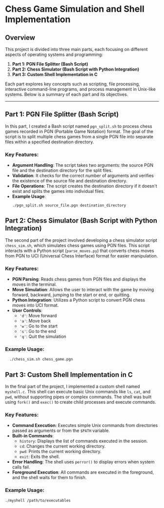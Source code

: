 # Chess Game Simulation and Shell Implementation

## Overview

This project is divided into three main parts, each focusing on different aspects of operating systems and programming:

1. **Part 1: PGN File Splitter (Bash Script)**
2. **Part 2: Chess Simulator (Bash Script with Python Integration)**
3. **Part 3: Custom Shell Implementation in C**

Each part explores key concepts such as scripting, file processing, interactive command-line programs, and process management in Unix-like systems. Below is a summary of each part and its objectives.

---

## Part 1: PGN File Splitter (Bash Script)

In this part, I created a Bash script named `pgn_split.sh` to process chess games recorded in PGN (Portable Game Notation) format. The goal of the script is to split multiple chess games from a single PGN file into separate files within a specified destination directory.

### Key Features:
- **Argument Handling**: The script takes two arguments: the source PGN file and the destination directory for the split files.
- **Validation**: It checks for the correct number of arguments and verifies the existence of the source file and destination directory.
- **File Operations**: The script creates the destination directory if it doesn't exist and splits the games into individual files.
- **Example Usage**:
  ```bash
  ./pgn_split.sh source_file.pgn destination_directory

  
## Part 2: Chess Simulator (Bash Script with Python Integration)

The second part of the project involved developing a chess simulator script `chess_sim.sh`, which simulates chess games using PGN files. This script interacts with a Python script (`parse_moves.py`) that converts chess moves from PGN to UCI (Universal Chess Interface) format for easier manipulation.

### Key Features:
- **PGN Parsing**: Reads chess games from PGN files and displays the moves in the terminal.
- **Move Simulation**: Allows the user to interact with the game by moving forward, backward, jumping to the start or end, or quitting.
- **Python Integration**: Utilizes a Python script to convert PGN chess moves into UCI format.
- **User Controls**:
  - `'d'`: Move forward
  - `'a'`: Move back
  - `'w'`: Go to the start
  - `'s'`: Go to the end
  - `'q'`: Quit the simulation

### Example Usage:
```bash
  ./chess_sim.sh chess_game.pgn
```


## Part 3: Custom Shell Implementation in C

In the final part of the project, I implemented a custom shell named `myshell.c`. This shell can execute basic Unix commands like `ls`, `cat`, and `pwd`, without supporting pipes or complex commands. The shell was built using `fork()` and `exec()` to create child processes and execute commands.

### Key Features:
- **Command Execution**: Executes simple Unix commands from directories passed as arguments or from the `$PATH` variable.
- **Built-in Commands**:
  - `history`: Displays the list of commands executed in the session.
  - `cd`: Changes the current working directory.
  - `pwd`: Prints the current working directory.
  - `exit`: Exits the shell.
- **Error Handling**: The shell uses `perror()` to display errors when system calls fail.
- **Foreground Execution**: All commands are executed in the foreground, and the shell waits for them to finish.

### Example Usage:
```bash
./myshell /path/to/executables

